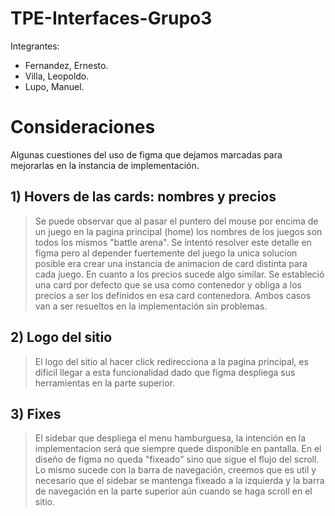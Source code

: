 # TPE-Interfaces-Grupo3
Integrantes:
 - Fernandez, Ernesto.
 - Villa, Leopoldo.
 - Lupo, Manuel.

# Consideraciones
Algunas cuestiones del uso de figma que dejamos marcadas para mejorarlas en la instancia de implementación.

## 1) Hovers de las cards: nombres y precios 
 > Se puede observar que al pasar el puntero del mouse por encima de un juego en la pagina principal (home) los nombres de los juegos son todos los mismos "battle arena".
 Se intentó resolver este detalle en figma pero al depender fuertemente del juego la unica solucion posible era crear una instancia de animacion de card distinta para cada 
 juego.
 En cuanto a los precios sucede algo similar. Se estableció una card por defecto que se usa como contenedor y obliga a los precios a ser los definidos en esa card contenedora.
 Ambos casos van a ser resueltos en la implementación sin problemas.


## 2) Logo del sitio
 > El logo del sitio al hacer click redirecciona a la pagina principal, es dificil llegar a esta funcionalidad dado que figma despliega sus herramientas en la parte superior.

## 3) Fixes
 > El sidebar que despliega el menu hamburguesa, la intención en la implementacion será que siempre quede disponible en pantalla. En el diseño de figma no queda "fixeado" sino que sigue el flujo del scroll. Lo mismo sucede con la barra de navegación, creemos que es util y necesario que el sidebar se mantenga fixeado a la izquierda y la barra de navegación en la parte superior aún cuando se haga scroll en el sitio.